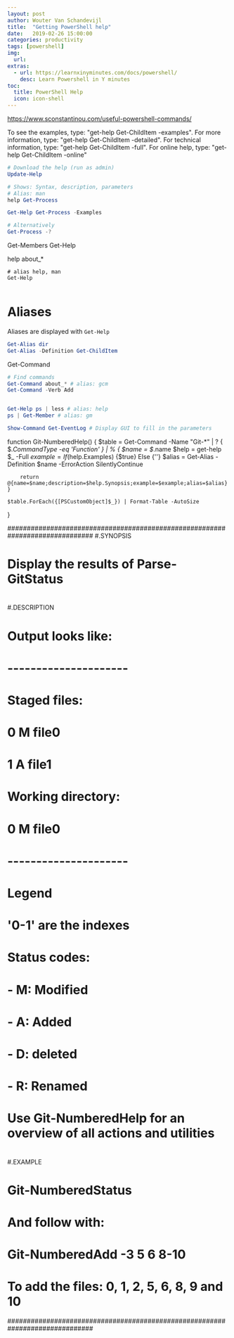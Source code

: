 ```yaml
---
layout: post
author: Wouter Van Schandevijl
title:  "Getting PowerShell help"
date:   2019-02-26 15:00:00
categories: productivity
tags: [powershell]
img:
  url: 
extras:
  - url: https://learnxinyminutes.com/docs/powershell/
    desc: Learn Powershell in Y minutes
toc:
  title: PowerShell Help
  icon: icon-shell
---
```


https://www.sconstantinou.com/useful-powershell-commands/

To see the examples, type: "get-help Get-ChildItem -examples".
For more information, type: "get-help Get-ChildItem -detailed".
For technical information, type: "get-help Get-ChildItem -full".
For online help, type: "get-help Get-ChildItem -online"


```powershell
# Download the help (run as admin)
Update-Help

# Shows: Syntax, description, parameters
# Alias: man
help Get-Process

Get-Help Get-Process -Examples

# Alternatively
Get-Process -?
```

Get-Members
Get-Help

help about_*

<!--more-->

```
# alias help, man
Get-Help


```


# Aliases

Aliases are displayed with `Get-Help`

```powershell
Get-Alias dir
Get-Alias -Definition Get-ChildItem
```


Get-Command

```powershell
# Find commands
Get-Command about_* # alias: gcm
Get-Command -Verb Add


Get-Help ps | less # alias: help
ps | Get-Member # alias: gm

Show-Command Get-EventLog # Display GUI to fill in the parameters


```


function Git-NumberedHelp() {
    $table = Get-Command -Name "Git-*" | ? { $_.CommandType -eq 'Function' } | % {
        $name = $_.name
        $help = get-help $_ -Full
        $example = If ($help.Examples) {$true} Else {''}
        $alias = Get-Alias -Definition $name -ErrorAction SilentlyContinue

        return @{name=$name;description=$help.Synopsis;example=$example;alias=$alias}
    }

    $table.ForEach({[PSCustomObject]$_}) | Format-Table -AutoSize
}


##############################################################################
#.SYNOPSIS
# Display the results of Parse-GitStatus
#
#.DESCRIPTION
# Output looks like:
# ---------------------
# Staged files:
#   0  M file0
#   1  A file1
#
# Working directory:
#   0  M file0
# ---------------------
#
# Legend
# '0-1' are the indexes
# Status codes:
# - M: Modified
# - A: Added
# - D: deleted
# - R: Renamed
#
# Use Git-NumberedHelp for an overview of all actions and utilities
#
#.EXAMPLE
# Git-NumberedStatus
#
# And follow with:
# Git-NumberedAdd -3 5 6 8-10
# To add the files: 0, 1, 2, 5, 6, 8, 9 and 10
##############################################################################
